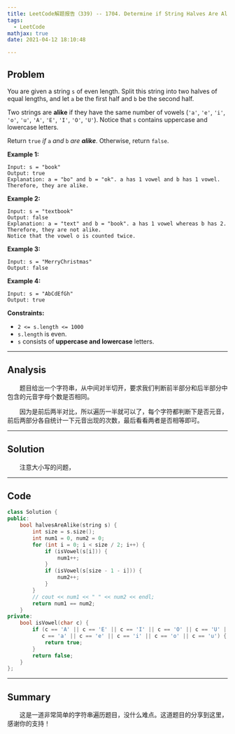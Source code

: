 ```yaml
---
title: LeetCode解题报告（339) -- 1704. Determine if String Halves Are Alike
tags:
  - LeetCode
mathjax: true
date: 2021-04-12 18:10:48

---
```


## Problem

You are given a string `s` of even length. Split this string into two halves of equal lengths, and let `a` be the first half and `b` be the second half.

Two strings are **alike** if they have the same number of vowels (`'a'`, `'e'`, `'i'`, `'o'`, `'u'`, `'A'`, `'E'`, `'I'`, `'O'`, `'U'`). Notice that `s` contains uppercase and lowercase letters.

Return `true` *if* `a` *and* `b` *are **alike***. Otherwise, return `false`.

<!-- more -->

**Example 1:**

```
Input: s = "book"
Output: true
Explanation: a = "bo" and b = "ok". a has 1 vowel and b has 1 vowel. Therefore, they are alike.
```

**Example 2:**

```
Input: s = "textbook"
Output: false
Explanation: a = "text" and b = "book". a has 1 vowel whereas b has 2. Therefore, they are not alike.
Notice that the vowel o is counted twice.
```

**Example 3:**

```
Input: s = "MerryChristmas"
Output: false
```

**Example 4:**

```
Input: s = "AbCdEfGh"
Output: true
```

**Constraints:**

- `2 <= s.length <= 1000`
- `s.length` is even.
- `s` consists of **uppercase and lowercase** letters.

------

## Analysis

&emsp;&emsp;题目给出一个字符串，从中间对半切开，要求我们判断前半部分和后半部分中包含的元音字母个数是否相同。

&emsp;&emsp;因为是前后两半对比，所以遍历一半就可以了，每个字符都判断下是否元音，前后两部分各自统计一下元音出现的次数，最后看看两者是否相等即可。

------

## Solution

&emsp;&emsp;注意大小写的问题，

------

## Code

```c++
class Solution {
public:
    bool halvesAreAlike(string s) {
        int size = s.size();
        int num1 = 0, num2 = 0;
        for (int i = 0; i < size / 2; i++) {
            if (isVowel(s[i])) {
                num1++;
            }
            if (isVowel(s[size - 1 - i])) {
                num2++;
            }
        }
        // cout << num1 << " " << num2 << endl;
        return num1 == num2;
    }
private:
    bool isVowel(char c) {
        if (c == 'A' || c == 'E' || c == 'I' || c == 'O' || c == 'U' ||
           c == 'a' || c == 'e' || c == 'i' || c == 'o' || c == 'u') {
            return true;
        }
        return false;
    }
};
```

------

## Summary

&emsp;&emsp;这是一道非常简单的字符串遍历题目，没什么难点。这道题目的分享到这里，感谢你的支持！
